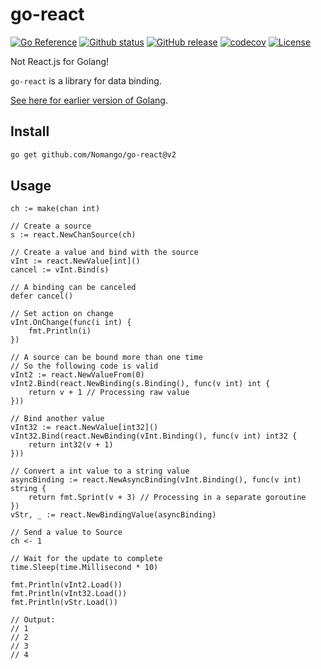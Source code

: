 # go-react

[![Go Reference](https://pkg.go.dev/badge/github.com/Nomango/go-react.svg)](https://pkg.go.dev/github.com/Nomango/go-react)
[![Github status](https://github.com/Nomango/go-react/actions/workflows/UnitTest.yml/badge.svg?branch=main)](https://github.com/Nomango/go-react/actions)
[![GitHub release](https://img.shields.io/github/release/nomango/go-react)](https://github.com/Nomango/go-react/releases/latest)
[![codecov](https://codecov.io/gh/Nomango/go-react/branch/main/graph/badge.svg?token=YEGAFMRM28)](https://codecov.io/gh/Nomango/go-react)
[![License](https://img.shields.io/github/license/nomango/go-react)](https://github.com/Nomango/go-react/blob/main/LICENSE)

Not React.js for Golang!

`go-react` is a library for data binding.

[See here for earlier version of Golang](https://github.com/Nomango/go-react/tree/1.x).

## Install

```bash
go get github.com/Nomango/go-react@v2
```

## Usage

```golang
ch := make(chan int)

// Create a source
s := react.NewChanSource(ch)

// Create a value and bind with the source
vInt := react.NewValue[int]()
cancel := vInt.Bind(s)

// A binding can be canceled
defer cancel()

// Set action on change
vInt.OnChange(func(i int) {
    fmt.Println(i)
})

// A source can be bound more than one time
// So the following code is valid
vInt2 := react.NewValueFrom(0)
vInt2.Bind(react.NewBinding(s.Binding(), func(v int) int {
    return v + 1 // Processing raw value
}))

// Bind another value
vInt32 := react.NewValue[int32]()
vInt32.Bind(react.NewBinding(vInt.Binding(), func(v int) int32 {
    return int32(v + 1)
}))

// Convert a int value to a string value
asyncBinding := react.NewAsyncBinding(vInt.Binding(), func(v int) string {
    return fmt.Sprint(v + 3) // Processing in a separate goroutine
})
vStr, _ := react.NewBindingValue(asyncBinding)

// Send a value to Source
ch <- 1

// Wait for the update to complete
time.Sleep(time.Millisecond * 10)

fmt.Println(vInt2.Load())
fmt.Println(vInt32.Load())
fmt.Println(vStr.Load())

// Output:
// 1
// 2
// 3
// 4
```
